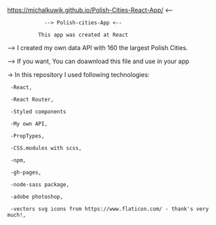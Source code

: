   https://michalkuwik.github.io/Polish-Cities-React-App/ <-- 

                --> Polish-cities-App <--

              This app was created at React
  
  --> I created my own data API with 160 the largest Polish Cities.
  
  --> If you want, You can doawnload this file and use in your app
 
 -> In this repository I used following technologies:
 
     -React,
     
     -React Router,
     
     -Styled components
     
     -My own API,
     
     -PropTypes,
     
     -CSS.modules with scss,
     
     -npm,
     
     -gh-pages,
     
     -node-sass package,
     
     -adobe photoshop,
     
     -vectors svg icons from https://www.flaticon.com/ - thank's very much!,
